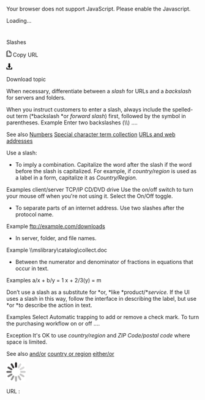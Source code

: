 Your browser does not support JavaScript. Please enable the Javascript.

Loading...

# 

Slashes

![Copy URL](slashes_files/Copy.png)
Copy URL

![Download](slashes_files/Download.png)

Download topic

When necessary, differentiate between a *slash* for URLs and a *backslash* for servers and folders.

When you instruct customers to enter a slash, always include the spelled-out term (*backslash *or *forward slash*) first, followed by the symbol in parentheses.
Example Enter two backslashes (\\\\) ....

See also
[Numbers](https://worldready.cloudapp.net/Styleguide/Read?id=2700&topicid=28876)
[Special character term collection](https://worldready.cloudapp.net/Styleguide/Read?id=2700&topicid=28875)
[URLs and web addresses](https://worldready.cloudapp.net/Styleguide/Read?id=2700&topicid=34905)

Use a slash:

  - To imply a combination. Capitalize the word after the slash if the word before the slash is capitalized. For example, if *country/region* is used as a label in a form, capitalize it as *Country/Region.*

Examples
client/server
TCP/IP
CD/DVD drive
Use the on/off switch to turn your mouse off when you're not using it.
Select the On/Off toggle.

  - To separate parts of an internet address. Use two slashes after the protocol name. 

Example ftp://example.com/downloads

  - In server, folder, and file names. 

Example \\\\mslibrary\\catalog\\collect.doc

  - Between the numerator and denominator of fractions in equations that occur in text.

Examples
a/x + b/y = 1
x + 2/3(y) = m

Don’t use a slash as a substitute for *or, *like *product/**service.* If the UI uses a slash in this way, follow the interface in describing the label, but use *or *to describe the action in text.

Examples
Select Automatic trapping to add or remove a check mark.
To turn the purchasing workflow on or off ....

Exception It's OK to use *country/region* and *ZIP Code/postal code* where space is limited.

See also
[and/or](https://worldready.cloudapp.net/Styleguide/Read?id=2700&topicid=32502)
[country or region](https://worldready.cloudapp.net/Styleguide/Read?id=2700&topicid=33582)
[either/or](https://worldready.cloudapp.net/Styleguide/Read?id=2700&topicid=33673)

![In progress](slashes_files/activity-large.gif)

URL :
